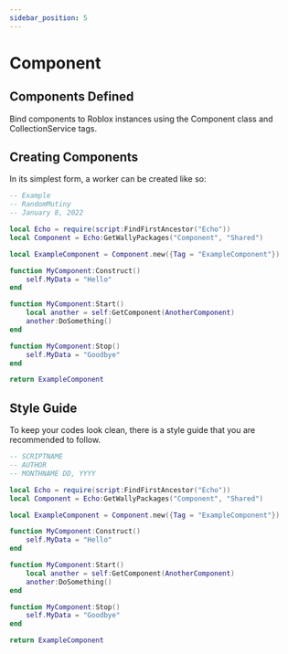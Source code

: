 ```yaml
---
sidebar_position: 5
---
```


# Component

## Components Defined
Bind components to Roblox instances using the Component class and CollectionService tags.

## Creating Components
In its simplest form, a worker can be created like so:
```lua
-- Example
-- RandomMutiny
-- January 8, 2022

local Echo = require(script:FindFirstAncestor("Echo"))
local Component = Echo:GetWallyPackages("Component", "Shared")

local ExampleComponent = Component.new({Tag = "ExampleComponent"})

function MyComponent:Construct()
	self.MyData = "Hello"
end

function MyComponent:Start()
	local another = self:GetComponent(AnotherComponent)
	another:DoSomething()
end

function MyComponent:Stop()
	self.MyData = "Goodbye"
end

return ExampleComponent
```

## Style Guide
To keep your codes look clean, there is a style guide that you are recommended to follow.
```lua
-- SCRIPTNAME
-- AUTHOR
-- MONTHNAME DD, YYYY

local Echo = require(script:FindFirstAncestor("Echo"))
local Component = Echo:GetWallyPackages("Component", "Shared")

local ExampleComponent = Component.new({Tag = "ExampleComponent"})

function MyComponent:Construct()
	self.MyData = "Hello"
end

function MyComponent:Start()
	local another = self:GetComponent(AnotherComponent)
	another:DoSomething()
end

function MyComponent:Stop()
	self.MyData = "Goodbye"
end

return ExampleComponent
```